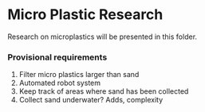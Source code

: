 # Micro Plastic Research

Research on microplastics will be presented in this folder.

### Provisional requirements 
1. Filter micro plastics larger than sand
2. Automated robot system
3. Keep track of areas where sand has been collected
4. Collect sand underwater? Adds, complexity
